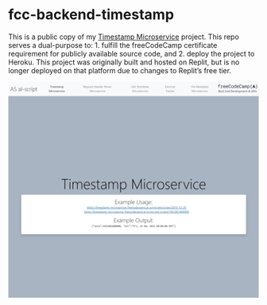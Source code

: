 # fcc-backend-timestamp
 
This is a public copy of my [Timestamp Microservice](https://fcc-backend-timestamp-f7a790b7bd90.herokuapp.com/) project. This repo serves a dual-purpose to: 1. fulfill the freeCodeCamp certificate requirement for publicly available source code, and 2. deploy the project to Heroku. This project was originally built and hosted on Replit, but is no longer deployed on that platform due to changes to Replit’s free tier.

![Page screenshot](https://github.com/al-script/fcc-backend-timestamp/blob/main/page_screenshot.png?raw=true)
